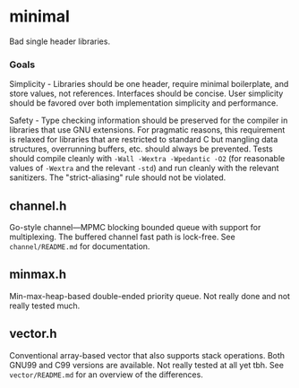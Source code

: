 # minimal
Bad single header libraries.

### Goals
Simplicity - Libraries should be one header, require minimal boilerplate, and
store values, not references. Interfaces should be concise. User simplicity
should be favored over both implementation simplicity and performance.

Safety - Type checking information should be preserved for the compiler in
libraries that use GNU extensions. For pragmatic reasons, this requirement is
relaxed for libraries that are restricted to standard C but mangling data
structures, overrunning buffers, etc. should always be prevented. Tests should
compile cleanly with `-Wall -Wextra -Wpedantic -O2` (for reasonable values of
`-Wextra` and the relevant `-std`) and run cleanly with the relevant
sanitizers. The "strict-aliasing" rule should not be violated.

## channel.h
Go-style channel—MPMC blocking bounded queue with support for multiplexing.
The buffered channel fast path is lock-free. See `channel/README.md` for
documentation.

## minmax.h
Min-max-heap-based double-ended priority queue. Not really done and not really
tested much.

## vector.h
Conventional array-based vector that also supports stack operations. Both GNU99
and C99 versions are available. Not really tested at all yet tbh. See
`vector/README.md` for an overview of the differences.
